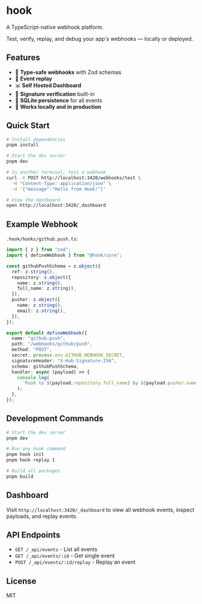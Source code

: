 # hook

A TypeScript-native webhook platform.

Test, verify, replay, and debug your app's webhooks — locally or deployed.

## Features

- 🎯 **Type-safe webhooks** with Zod schemas
- 🔄 **Event replay**
- 📊 **Self Hosted Dashboard**
- 🔐 **Signature verification** built-in
- 💾 **SQLite persistence** for all events
- 🚀 **Works locally and in production**

## Quick Start

```bash
# Install dependencies
pnpm install

# Start the dev server
pnpm dev

# In another terminal, test a webhook
curl -X POST http://localhost:3420/webhooks/test \
  -H "Content-Type: application/json" \
  -d '{"message":"Hello from Hook!"}'

# View the dashboard
open http://localhost:3420/_dashboard
```

## Example Webhook

`.hook/hooks/github.push.ts`:

```typescript
import { z } from "zod";
import { defineWebhook } from "@hook/core";

const githubPushSchema = z.object({
  ref: z.string(),
  repository: z.object({
    name: z.string(),
    full_name: z.string(),
  }),
  pusher: z.object({
    name: z.string(),
    email: z.string(),
  }),
});

export default defineWebhook({
  name: "github.push",
  path: "/webhooks/github/push",
  method: "POST",
  secret: process.env.GITHUB_WEBHOOK_SECRET,
  signatureHeader: "X-Hub-Signature-256",
  schema: githubPushSchema,
  handler: async (payload) => {
    console.log(
      `Push to ${payload.repository.full_name} by ${payload.pusher.name}`
    );
  },
});
```

## Development Commands

```bash
# Start the dev server
pnpm dev

# Run any hook command
pnpm hook init
pnpm hook replay 1

# Build all packages
pnpm build
```

## Dashboard

Visit `http://localhost:3420/_dashboard` to view all webhook events, inspect payloads, and replay events.

## API Endpoints

- `GET /_api/events` - List all events
- `GET /_api/events/:id` - Get single event
- `POST /_api/events/:id/replay` - Replay an event

## License

MIT
